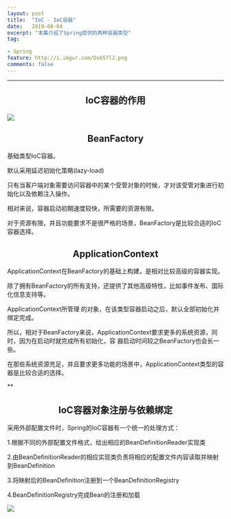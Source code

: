 ```yaml
---
layout: post
title:  "IoC - IoC容器"
date:   2019-08-04
excerpt: "本篇介绍了Spring提供的两种容器类型"
tag:

- Spring
feature: http://i.imgur.com/Ds6S7lJ.png
comments: false
---
```


***

## <center>IoC容器的作用</center>


![](http://wx2.sinaimg.cn/mw690/83e1667dly1g5nhfe6nixj20qo0fq77f.jpg)


## <center>BeanFactory</center>

基础类型IoC容器。

默认采用延迟初始化策略(lazy-load)

只有当客户端对象需要访问容器中的某个受管对象的时候，才对该受管对象进行初始化以及依赖注入操作。

相对来说，容器启动初期速度较快，所需要的资源有限。

对于资源有限，并且功能要求不是很严格的场景，BeanFactory是比较合适的IoC容器选择。


## <center>ApplicationContext</center>

ApplicationContext在BeanFactory的基础上构建，是相对比较高级的容器实现。

除了拥有BeanFactory的所有支持，还提供了其他高级特性，比如事件发布、国际化信息支持等。

ApplicationContext所管理 的对象，在该类型容器启动之后，默认全部初始化并绑定完成。

所以，相对于BeanFactory来说，ApplicationContext要求更多的系统资源，同时，因为在启动时就完成所有初始化，容 器启动时间较之BeanFactory也会长一些。

在那些系统资源充足，并且要求更多功能的场景中，ApplicationContext类型的容器是比较合适的选择。

**

## <center>IoC容器对象注册与依赖绑定</center>

采用外部配置文件时，Spring的IoC容器有一个统一的处理方式：

1.根据不同的外部配置文件格式，给出相应的BeanDefinitionReader实现类

2.由BeanDefinitionReader的相应实现类负责将相应的配置文件内容读取并映射到BeanDefinition

3.将映射后的BeanDefinition注册到一个BeanDefinitionRegistry

4.BeanDefinitionRegistry完成Bean的注册和加载

![](http://wx4.sinaimg.cn/mw690/83e1667dly1g5nifh9zq9j21qi030t99.jpg)




